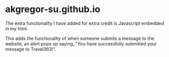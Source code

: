 # akgregor-su.github.io

The extra functionality I have added for extra credit is Javascript embedded in my html. 

<script>
                function myFunction() {
                    var txt;
                    if (confirm("You have successfully submitted your message to Travel363!")) {
                        txt = "You have submitted a message to Travel363.";
                    } else {
                    txt = "You have unsubmitted your message to Travel363.";
                    }
                    document.getElementById("demo").innerHTML = txt;
                    }
            </script>
            
This adds the functionality of when someone submits a message to the website, an 
alert pops up saying, "You have successfully submitted your message to Travel363!".
